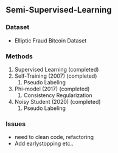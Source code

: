 ## Semi-Supervised-Learning

### Dataset
- Elliptic Fraud Bitcoin Dataset

### Methods
1. Supervised Learning (completed)
2. Self-Training (2007) (completed)
   1. Pseudo Labeling
3. Phi-model (2017) (completed)
   1. Consistency Regularization
4. Noisy Student (2020) (completed)
   1. Pseudo Labeling

### Issues
- need to clean code, refactoring
- Add earlystopping etc..